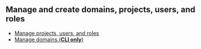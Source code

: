 ## Manage and create domains, projects, users, and roles

  * [Manage projects, users, and roles](https://docs.openstack.org/keystone/latest/admin/cli-manage-projects-users-and-roles.html)
  * [Manage domains (__CLI only__)](https://docs.openstack.org/python-openstackclient/latest/cli/command-objects/domain.html)